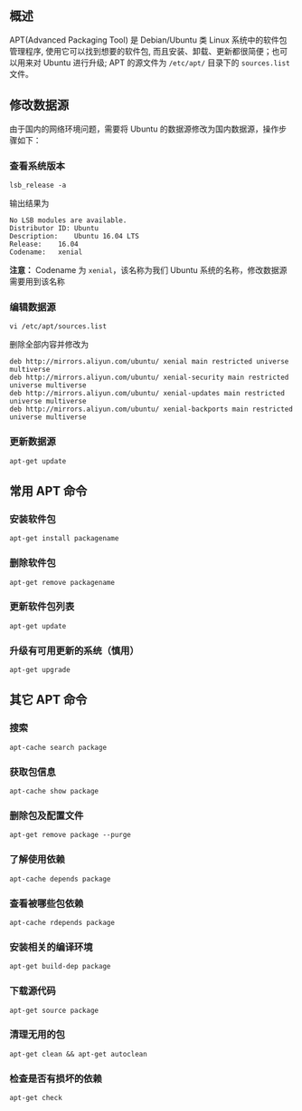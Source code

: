 ## 概述

APT(Advanced Packaging Tool) 是 Debian/Ubuntu 类 Linux 系统中的软件包管理程序, 使用它可以找到想要的软件包, 而且安装、卸载、更新都很简便；也可以用来对 Ubuntu 进行升级; APT 的源文件为 `/etc/apt/` 目录下的 `sources.list` 文件。

## 修改数据源

由于国内的网络环境问题，需要将 Ubuntu 的数据源修改为国内数据源，操作步骤如下：

### 查看系统版本

```text
lsb_release -a
```

输出结果为

```text
No LSB modules are available.
Distributor ID:	Ubuntu
Description:	Ubuntu 16.04 LTS
Release:	16.04
Codename:	xenial
```

 **注意：** Codename 为 `xenial`，该名称为我们 Ubuntu 系统的名称，修改数据源需要用到该名称 

### 编辑数据源

```text
vi /etc/apt/sources.list
```

删除全部内容并修改为

```text
deb http://mirrors.aliyun.com/ubuntu/ xenial main restricted universe multiverse
deb http://mirrors.aliyun.com/ubuntu/ xenial-security main restricted universe multiverse
deb http://mirrors.aliyun.com/ubuntu/ xenial-updates main restricted universe multiverse
deb http://mirrors.aliyun.com/ubuntu/ xenial-backports main restricted universe multiverse
```

### 更新数据源

```text
apt-get update
```

## 常用 APT 命令

### 安装软件包

```text
apt-get install packagename
```

### 删除软件包

```text
apt-get remove packagename
```

### 更新软件包列表

```text
apt-get update
```

### 升级有可用更新的系统（慎用）

```text
apt-get upgrade
```

## 其它 APT 命令

### 搜索

```text
apt-cache search package
```

### 获取包信息

```text
apt-cache show package
```

### 删除包及配置文件

```text
apt-get remove package --purge
```

### 了解使用依赖

```text
apt-cache depends package
```

### 查看被哪些包依赖

```text
apt-cache rdepends package
```

### 安装相关的编译环境

```text
apt-get build-dep package
```

### 下载源代码

```text
apt-get source package
```

### 清理无用的包

```text
apt-get clean && apt-get autoclean
```

### 检查是否有损坏的依赖

```text
apt-get check
```